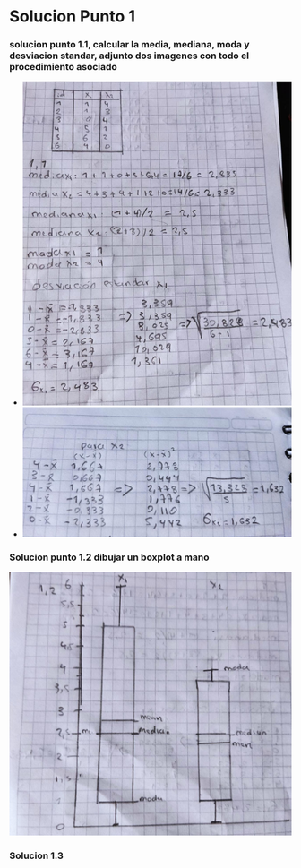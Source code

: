 # Solucion Punto 1

### solucion punto 1.1, calcular la media, mediana, moda y desviacion standar, adjunto dos imagenes con todo el procedimiento asociado
- ![solicion 1.1](./imagenes/1.1.jpg)
- ![](./imagenes//1.1a.jpg)

### Solucion punto 1.2 dibujar un boxplot a mano

![boxplot a mano](./imagenes/boxplot.jpg)

### Solucion 1.3
